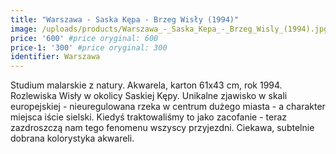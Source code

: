 ```yaml
---
title: "Warszawa - Saska Kępa - Brzeg Wisły (1994)"
image: /uploads/products/Warszawa_-_Saska_Kepa_-_Brzeg_Wisly_(1994).jpg
price: '600' #price oryginal: 600
price-1: '300' #price oryginal: 300
identifier: Warszawa
---
```


Studium malarskie z natury. Akwarela, karton 61x43 cm, rok 1994.
Rozlewiska Wisły w okolicy Saskiej Kępy. Unikalne zjawisko w skali europejskiej - nieuregulowana rzeka w centrum dużego miasta - a charakter miejsca iście sielski. Kiedyś traktowaliśmy to jako zacofanie - teraz zazdroszczą nam tego fenomenu wszyscy przyjezdni. Ciekawa, subtelnie dobrana kolorystyka akwareli.